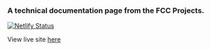 ### A technical documentation page from the FCC Projects.

[![Netlify Status](https://api.netlify.com/api/v1/badges/a481a523-3d7a-4f59-9f1f-643e56985e23/deploy-status)](https://app.netlify.com/sites/oya5/deploys)

View live site [here](https://oya5.netlify.app/)
